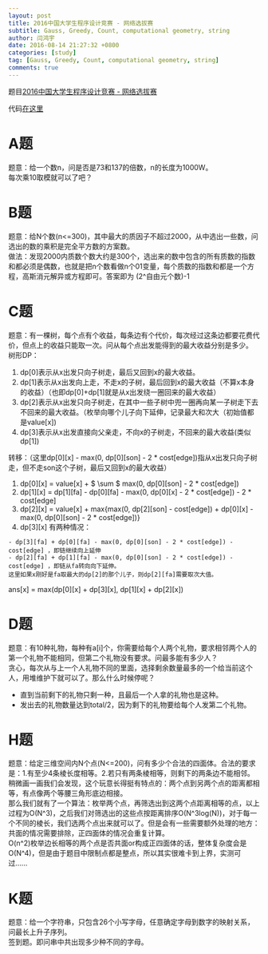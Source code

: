 ```yaml
---
layout: post
title: 2016中国大学生程序设计竞赛 - 网络选拔赛
subtitle: Gauss, Greedy, Count, computational geometry, string
author: 闫鸿宇
date: 2016-08-14 21:27:32 +0800
categories: [study]
tag: [Gauss, Greedy, Count, computational geometry, string]
comments: true
---
```


题目[2016中国大学生程序设计竞赛 - 网络选拔赛](http://acm.hdu.edu.cn/search.php?field=problem&key=2016%D6%D0%B9%FA%B4%F3%D1%A7%C9%FA%B3%CC%D0%F2%C9%E8%BC%C6%BE%BA%C8%FC+-+%CD%F8%C2%E7%D1%A1%B0%CE%C8%FC&source=1&searchmode=source)  

代码[在这里](https://github.com/New-bottle/training/tree/master/2016summer/160814)  

# A题
  题意：给一个数n，问是否是73和137的倍数，n的长度为1000W。  
  每次乘10取模就可以了吧？

# B题
  题意：给N个数(n<=300)，其中最大的质因子不超过2000，从中选出一些数，问选出的数的乘积是完全平方数的方案数。  
  做法：发现2000内质数个数大约是300个，选出来的数中包含的所有质数的指数和都必须是偶数，也就是把n个数看做n个01变量，每个质数的指数和都是一个方程，高斯消元解异或方程即可。答案即为 (2^自由元个数)-1

# C题
  题意：有一棵树，每个点有个收益，每条边有个代价，每次经过这条边都要花费代价，但点上的收益只能取一次。问从每个点出发能得到的最大收益分别是多少。  
  树形DP：  

  1. dp[0]表示从x出发只向子树走，最后又回到x的最大收益。
  2. dp[1]表示从x出发向上走，不走x的子树，最后回到x的最大收益（不算x本身的收益）（也即dp[0]+dp[1]就是从x出发绕一圈回来的最大收益）
  3. dp[2]表示从x出发只向子树走，在其中一些子树中兜一圈再向某一子树走下去不回来的最大收益。（枚举向哪个儿子向下延伸，记录最大和次大（初始值都是value[x])  
  4. dp[3]表示从x出发直接向父亲走，不向x的子树走，不回来的最大收益(类似dp[1])


  转移：（这里dp[0][x] - max(0, dp[0][son] - 2 * cost[edge])指从x出发只向子树走，但不走son这个子树，最后又回到x的最大收益）  

  1. dp[0][x] = value[x] + $ \sum $ max(0, dp[0][son] - 2 * cost[edge])  
  2. dp[1][x] = dp[1][fa] - dp[0][fa] - max(0, dp[0][x] - 2 * cost[edge]) - 2 * cost[edge]
  3. dp[2][x] = value[x] + max{max(0, dp[2][son] - cost[edge]) + dp[0][x] - max(0, dp[0][son] - 2 * cost[edge])}
  2. dp[3][x] 有两种情况：  

    - dp[3][fa] + dp[0][fa] - max(0, dp[0][son] - 2 * cost[edge]) - cost[edge] ，即链继续向上延伸  
    - dp[2][fa] + dp[1][fa] - max(0, dp[0][son] - 2 * cost[edge]) - cost[edge] ，即链从fa转向向下延伸。
    这里如果x刚好是fa取最大的dp[2]的那个儿子，则dp[2][fa]需要取次大值。

  ans[x] = max(dp[0][x] + dp[3][x], dp[1][x] + dp[2][x])

# D题
  题意：有10种礼物，每种有a[i]个，你需要给每个人两个礼物，要求相邻两个人的第一个礼物不能相同，但第二个礼物没有要求。问最多能有多少人？  
  贪心，每次从与上一个人礼物不同的里面，选择剩余数量最多的一个给当前这个人，用堆维护下就可以了。那么什么时候停呢？  

  - 直到当前剩下的礼物只剩一种，且最后一个人拿的礼物也是这种。
  - 发出去的礼物数量达到total/2，因为剩下的礼物要给每个人发第二个礼物。

# H题
  题意：给定三维空间内N个点(N<=200)，问有多少个合法的四面体。合法的要求是：1.有至少4条棱长度相等。2.若只有两条棱相等，则剩下的两条边不能相邻。  
  稍微画一画我们会发现，这个玩意长得挺有特点的：两个点到另两个点的距离都相等，有点像两个等腰三角形底边相接。  
  那么我们就有了一个算法：枚举两个点，再筛选出到这两个点距离相等的点，以上过程为O(N^3)，之后我们对筛选出的这些点按距离排序O(N^3log(N))，对于每一个不同的棱长，我们选两个点出来就可以了。但是会有一些需要额外处理的地方：共面的情况需要排除，正四面体的情况会重复计算。  
  O(n^2)枚举边长相等的两个点是否共面or构成正四面体的话，整体复杂度会是O(N^4)，但是由于题目中限制点都是整点，所以其实很难卡到上界，实测可过……

# K题
  题意：给一个字符串，只包含26个小写字母，任意确定字母到数字的映射关系，问最长上升子序列。  
  签到题。即问串中共出现多少种不同的字母。
